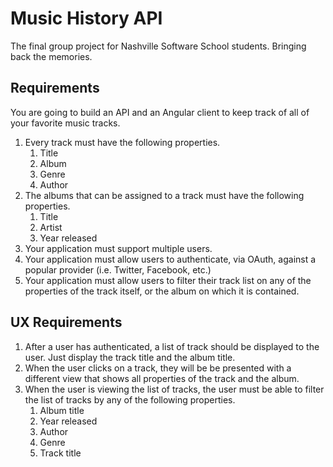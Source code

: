 # Music History API

The final group project for Nashville Software School students. Bringing back the memories.

## Requirements

You are going to build an API and an Angular client to keep track of all of your favorite music tracks.

1. Every track must have the following properties.
    1. Title
    2. Album
    3. Genre
    4. Author
1. The albums that can be assigned to a track must have the following properties.
    1. Title
    2. Artist
    3. Year released
1. Your application must support multiple users.
1. Your application must allow users to authenticate, via OAuth, against a popular provider (i.e. Twitter, Facebook, etc.)
1. Your application must allow users to filter their track list on any of the properties of the track itself, or the album on which it is contained.

## UX Requirements

1. After a user has authenticated, a list of track should be displayed to the user. Just display the track title and the album title.
1. When the user clicks on a track, they will be be presented with a different view that shows all properties of the track and the album.
1. When the user is viewing the list of tracks, the user must be able to filter the list of tracks by any of the following properties.
    1. Album title
    2. Year released
    3. Author
    4. Genre
    5. Track title
